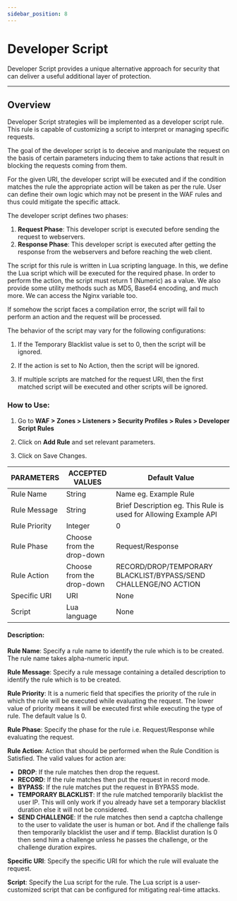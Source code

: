 ```yaml
---
sidebar_position: 8
---
```


# Developer Script

Developer Script provides a unique alternative approach for security that can deliver a useful additional layer of protection.

---

## Overview

Developer Script strategies will be implemented as a developer script rule. This rule is capable of customizing a script to interpret or managing specific requests.

The goal of the developer script is to deceive and manipulate the request on the basis of certain parameters inducing them to take actions that result in blocking the requests coming from them.

For the given URI, the developer script will be executed and if the condition matches the rule the appropriate action will be taken as per the rule. User can define their own logic which may not be present in the WAF rules and thus could mitigate the specific attack.

The developer script defines two phases:

1. **Request Phase**: This developer script is executed before sending the request to webservers.
2. **Response Phase**: This developer script is executed after getting the response from the webservers and before reaching the web client.

The script for this rule is written in Lua scripting language. In this, we define the Lua script which will be executed for the required phase. In order to perform the action, the script must return 1 (Numeric) as a value. We also provide some utility methods such as MD5, Base64 encoding, and much more. We can access the Nginx variable too. 

If somehow the script faces a compilation error, the script will fail to perform an action and the request will be processed.

The behavior of the script may vary for the following configurations:

1. If the Temporary Blacklist value is set to 0, then the script will be ignored.

2. If the action is set to No Action, then the script will be ignored.

3. If multiple scripts are matched for the request URI, then the first matched script will be executed and other scripts will be ignored.

### How to Use:

1. Go to **WAF > Zones > Listeners > Security Profiles > Rules > Developer Script Rules**

2. Click on **Add Rule** and set relevant parameters.

3. Click on Save Changes. 

| PARAMETERS    | ACCEPTED VALUES           | Default Value                                                    |
|---------------|---------------------------|------------------------------------------------------------------|
| Rule Name     | String                    | Name eg. Example Rule                                            |
| Rule Message  | String                    | Brief Description eg. This Rule is used for Allowing Example API |
| Rule Priority | Integer                   | 0                                                                |
| Rule Phase    | Choose from the drop-down | Request/Response                                                 |
| Rule Action   | Choose from the drop-down | RECORD/DROP/TEMPORARY BLACKLIST/BYPASS/SEND CHALLENGE/NO ACTION  |
| Specific URI  | URI                       | None                                                             |
| Script        | Lua language              | None                                                             |

#### Description:

**Rule Name**: Specify a rule name to identify the rule which is to be created. The rule name takes alpha-numeric input.

**Rule Message**: Specify a rule message containing a detailed description to identify the rule which is to be created.

**Rule Priority**: It is a numeric field that specifies the priority of the rule in which the rule will be executed while evaluating the request. The lower value of priority means it will be executed first while executing the type of rule. The default value Is 0. 

**Rule Phase**: Specify the phase for the rule i.e. Request/Response while evaluating the request.

**Rule Action**: Action that should be performed when the Rule Condition is Satisfied. The valid values for action are:

- **DROP**: If the rule matches then drop the request.
- **RECORD**: If the rule matches then put the request in record mode.
- **BYPASS**: If the rule matches put the request in BYPASS mode.
- **TEMPORARY BLACKLIST**: If the rule matched temporarily blacklist the user IP. This will only work if you already have set a temporary blacklist duration else it will not be considered.
- **SEND CHALLENGE**: If the rule matches then send a captcha challenge to the user to validate the user is human or bot. And if the challenge fails then temporarily blacklist the user and if temp. Blacklist duration Is 0 then send him a challenge unless he passes the challenge, or the challenge duration expires.

**Specific URI**: Specify the specific URI for which the rule will evaluate the request.

**Script**: Specify the Lua script for the rule. The Lua script is a user-customized script that can be configured for mitigating real-time attacks.
